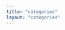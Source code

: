 ```yaml
---
title: "categories"
layout: "categories"
---
```



<!-- ---
title: categories
date: 2017-06-25 23:41:32
type: "categories"
comments: false
--- -->
